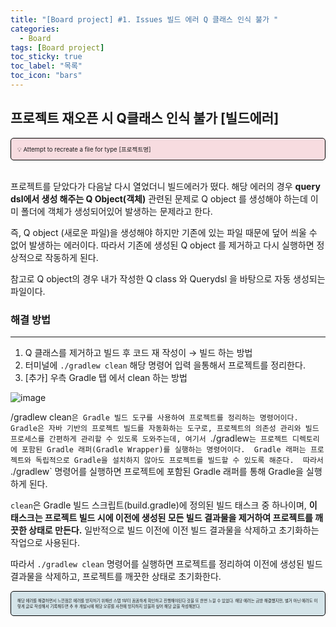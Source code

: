 ```yaml
---
title: "[Board project] #1. Issues 빌드 에러 Q 클래스 인식 불가 "
categories:
  - Board
tags: [Board project]
toc_sticky: true
toc_label: "목록"
toc_icon: "bars"
---
```


## 프로젝트 재오픈 시 Q클래스 인식 불가 [빌드에러]

<div style="background-color: #f7dce0; font-size: 0.6rem; border: 1px solid #000; padding: 10px; border-radius: 5px;">
💡 Attempt to recreate a file for type [프로젝트명]
</div>

<br>

프로젝트를 닫았다가 다음날 다시 열었더니 빌드에러가 떴다.
해당 에러의 경우 **query dsl에서 생성 해주는 Q Object(객체)** 관련된 문제로 Q object 를 생성해야 하는데 이미 폴더에 객체가 생성되어있어 발생하는 문제라고 한다.

즉, Q object (새로운 파일)을 생성해야 하지만 기존에 있는 파일 때문에 덮어 씌울 수 없어 발생하는 에러이다.
따라서 기존에 생성된 Q object 를 제거하고 다시 실행하면 정상적으로 작동하게 된다.

참고로 Q object의 경우 내가 작성한 Q class 와 Querydsl 을 바탕으로 자동 생성되는 파일이다.

### 해결 방법

---

1. Q 클래스를 제거하고 빌드 후 코드 재 작성이 → 빌드 하는 방법
2. 터미널에 `./gradlew clean` 해당 명령어 입력 을통해서 프로젝트를 정리한다.
3. [추가] 우측 Gradle 탭 에서 clean 하는 방법

![image](https://github.com/solfany/solfany.github.io/assets/123814718/062d6d7a-6dfa-46b1-91a1-3dbd85a050e6)

/gradlew clean`은 Gradle 빌드 도구를 사용하여 프로젝트를 정리하는 명령어이다. 
Gradle은 자바 기반의 프로젝트 빌드를 자동화하는 도구로, 프로젝트의 의존성 관리와 빌드 프로세스를 간편하게 관리할 수 있도록 도와주는데, 여기서 `./gradlew`는 프로젝트 디렉토리에 포함된 Gradle 래퍼(Gradle Wrapper)를 실행하는 명령어이다. 
Gradle 래퍼는 프로젝트와 독립적으로 Gradle을 설치하지 않아도 프로젝트를 빌드할 수 있도록 해준다. 
따라서 `./gradlew` 명령어를 실행하면 프로젝트에 포함된 Gradle 래퍼를 통해 Gradle을 실행하게 된다.

`clean`은 Gradle 빌드 스크립트(build.gradle)에 정의된 빌드 태스크 중 하나이며,
**이 태스크는 프로젝트 빌드 시에 이전에 생성된 모든 빌드 결과물을 제거하여 프로젝트를 깨끗한 상태로 만든다.**
일반적으로 빌드 이전에 이전 빌드 결과물을 삭제하고 초기화하는 작업으로 사용된다.

따라서 `./gradlew clean` 명령어를 실행하면 프로젝트를 정리하여 이전에 생성된 빌드 결과물을 삭제하고, 프로젝트를 깨끗한 상태로 초기화한다.

<div style="background-color: #d4e4e9; font-size: 0.4rem; border: 1px solid #000; padding: 10px; border-radius: 5px;">
해당 에러를 해결하면서 느낀점은 에러를 방지하기 위해선 스탭 1부터 꼼꼼하게 확인하고 진행해야된다 것을 또 한번 느낄 수 있었다.
해당 에러는 금방 해결했지만, 별거 아닌 에러도 이렇게 글로 작성해서 기록해두면 추 후 개발시에 해당 오류를 사전에 방지하지 않을까 싶어 해당 글을 작성해본다.
</div>
